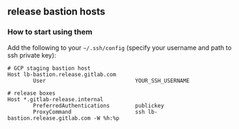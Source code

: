 ## release bastion hosts

### How to start using them

Add the following to your `~/.ssh/config` (specify your username and path to ssh private key):

```
# GCP staging bastion host
Host lb-bastion.release.gitlab.com
        User                            YOUR_SSH_USERNAME

# release boxes
Host *.gitlab-release.internal
        PreferredAuthentications        publickey
        ProxyCommand                    ssh lb-bastion.release.gitlab.com -W %h:%p
```
